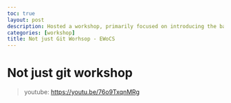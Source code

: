 ```yaml
---
toc: true
layout: post
description: Hosted a workshop, primarily focused on introducing the basics of git and the vim text editor, along with general problem solving skills generally found in software engineering websites
categories: [workshop]
title: Not just Git Worhsop - EWoCS
---
```

# Not just git workshop
> youtube: https://youtu.be/76o9TxqnMRg
